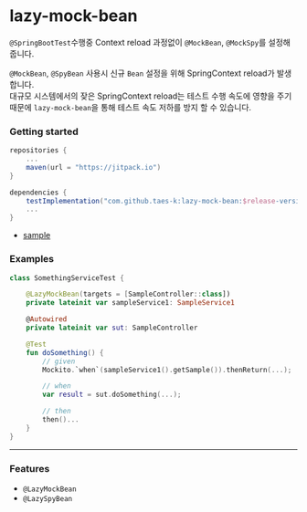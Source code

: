 # lazy-mock-bean

`@SpringBootTest`수행중 Context reload 과정없이 `@MockBean`, `@MockSpy`를 설정해줍니다.  

`@MockBean`, `@SpyBean` 사용시 신규 `Bean` 설정을 위해 SpringContext reload가 발생합니다.  
대규모 시스템에서의 잦은 SpringContext reload는 테스트 수행 속도에 영향을 주기때문에 `lazy-mock-bean`을 통해 테스트 속도 저하를 방지 할 수 있습니다.

### Getting started

```gradle
repositories {
    ...
    maven(url = "https://jitpack.io")
}

dependencies {
    testImplementation("com.github.taes-k:lazy-mock-bean:$release-version")
    ...
}
```

- [sample](https://github.com/taes-k/lazy-mock-bean/tree/main/sample-app)

### Examples

```kotlin
class SomethingServiceTest {

    @LazyMockBean(targets = [SampleController::class])
    private lateinit var sampleService1: SampleService1

    @Autowired
    private lateinit var sut: SampleController

    @Test
    fun doSomething() {
        // given
        Mockito.`when`(sampleService1().getSample()).thenReturn(...);

        // when
        var result = sut.doSomething(...);

        // then
        then()...
    }
}
```

---

### Features

- `@LazyMockBean`
- `@LazySpyBean`
